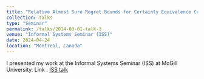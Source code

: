 ```yaml
---
title: "Relative Almost Sure Regret Bounds for Certainty Equivalence Control of Markov Jump Systems"
collection: talks
type: "Seminar"
permalink: /talks/2014-03-01-talk-3
venue: "Informal Systems Seminar (ISS)"
date: 2024-04-24
location: "Montreal, Canada"
---
```


I presented my work at the Informal Systems Seminar (ISS) at McGill University. 
Link : [ISS talk](https://www.gerad.ca/en/events/2237)
